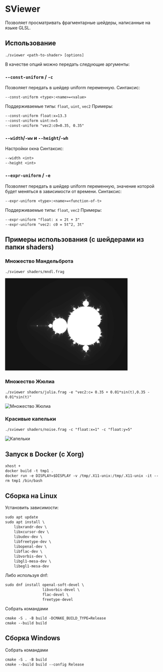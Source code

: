 # SViewer

Позволяет просматривать фрагментарные шейдеры, написанные на
языке GLSL.

## Использование

```
./sviewer <path-to-shader> [options]
```

В качестве опций можно передать следующие аргументы:

### `--const-uniform` / `-c`

Позволяет передать в шейдер uniform переменную.
Синтаксис:
```
--const-uniform <type>:<name>=<value>
```
Поддерживаемые типы: `float`, `uint`, `vec2`
Примеры:
```
--const-uniform float:x=13.3
--const-uniform uint:n=5
--const-uniform "vec2:c0=0.35, 0.35"
```

### `--width`/`-ww` и `--height`/`-wh`

Настройки окна
Синтаксис:
```
--width <int>
--height <int>
```

### `--expr-uniform` / `-e`

Позволяет передать в шейдер uniform переменную, значение которой будет меняться в зависимости от времени.
Синтаксис:
```
--expr-uniform <type>:<name>=<function-of-t>
```
Поддерживаемые типы: `float`, `vec2`
Примеры:
```
--expr-uniform "float: x = 2t + 3"
--expr-uniform "vec2: c0 = 5t^2, 3t"
```

## Примеры использования (с шейдерами из папки shaders)

### Множество Мандельброта 

```
./sviewer shaders/mndl.frag
```

<img src="images/mndl.jpg" alt="Множество мандельброта" width="400" />


### Множество Жюлиа
```
./sviewer shaders/julia.frag -e "vec2:c= 0.35 + 0.01*sin(t),0.35 - 0.01*sin(t)"
```

<img src="images/julia.gif" alt="Множество Жюлиа" width="400" />

### Красивые капельки
```
./sviewer shaders/noise.frag -c "float:x=1" -c "float:y=5"
```

<img src="images/noise.gif" alt="Капельки" width="400" />

## Запуск в Docker (с Xorg)

```
xhost +
docker build -t tmp1 .
docker run -e DISPLAY=$DISPLAY -v /tmp/.X11-unix:/tmp/.X11-unix -it --rm tmp1 /bin/bash 
```

## Сборка на Linux

Установить зависимости:
```
sudo apt update
sudo apt install \
    libxrandr-dev \
    libxcursor-dev \
    libudev-dev \
    libfreetype-dev \
    libopenal-dev \
    libflac-dev \
    libvorbis-dev \
    libgl1-mesa-dev \
    libegl1-mesa-dev
```

Либо используя dnf:
```
sudo dnf install openal-soft-devel \ 
                 libvorbis-devel \
                 flac-devel \
                 freetype-devel
```

Собрать командами

```
cmake -S . -B build -DCMAKE_BUILD_TYPE=Release
cmake --build build
```

## Сборка Windows

Собрать командами

```
cmake -S . -B build
cmake --build build --config Release
```
